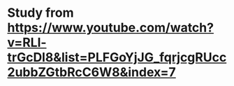 # Study from https://www.youtube.com/watch?v=RLl-trGcDl8&list=PLFGoYjJG_fqrjcgRUcc2ubbZGtbRcC6W8&index=7
